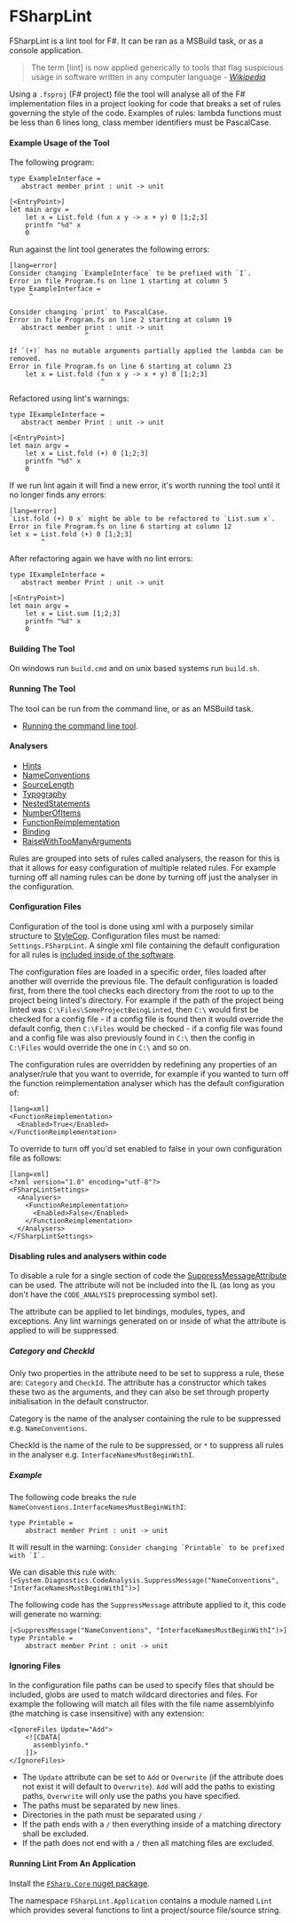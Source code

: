# FSharpLint

FSharpLint is a lint tool for F#. It can be ran as a MSBuild task, or as a console application.

> The term [lint] is now applied generically to tools that flag suspicious usage in software written in any computer language - [_Wikipedia_](http://en.wikipedia.org/wiki/Lint_(software))

Using a `.fsproj` (F# project) file the tool will analyse all of the F# implementation files in a project looking for code that breaks a set of rules governing the style of the code. Examples of rules: lambda functions must be less than 6 lines long, class member identifiers must be PascalCase.

#### Example Usage of the Tool

The following program:

    type ExampleInterface =
       abstract member print : unit -> unit

    [<EntryPoint>]
    let main argv = 
        let x = List.fold (fun x y -> x + y) 0 [1;2;3]
        printfn "%d" x
        0

Run against the lint tool generates the following errors:

	[lang=error]
    Consider changing `ExampleInterface` to be prefixed with `I`.
    Error in file Program.fs on line 1 starting at column 5
    type ExampleInterface =
         ^

    Consider changing `print` to PascalCase.
    Error in file Program.fs on line 2 starting at column 19
       abstract member print : unit -> unit
                       ^

    If `(+)` has no mutable arguments partially applied the lambda can be removed.
    Error in file Program.fs on line 6 starting at column 23
        let x = List.fold (fun x y -> x + y) 0 [1;2;3]
                           ^

Refactored using lint's warnings:

    type IExampleInterface =
       abstract member Print : unit -> unit

    [<EntryPoint>]
    let main argv = 
        let x = List.fold (+) 0 [1;2;3]
        printfn "%d" x
        0

If we run lint again it will find a new error, it's worth running the tool until it no longer finds any errors:

	[lang=error]
    `List.fold (+) 0 x` might be able to be refactored to `List.sum x`.
    Error in file Program.fs on line 6 starting at column 12
    let x = List.fold (+) 0 [1;2;3]
            ^

After refactoring again we have with no lint errors:

    type IExampleInterface =
       abstract member Print : unit -> unit

    [<EntryPoint>]
    let main argv = 
        let x = List.sum [1;2;3]
        printfn "%d" x
        0

#### Building The Tool

On windows run `build.cmd` and on unix based systems run `build.sh`.

#### Running The Tool

The tool can be run from the command line, or as an MSBuild task. 

* [Running the command line tool](Console-Application.html).

#### Analysers

* [Hints](Hints.html)
* [NameConventions](NameConventions.html)
* [SourceLength](SourceLength.html)
* [Typography](Typography.html)
* [NestedStatements](NestedStatements.html)
* [NumberOfItems](NumberOfItems.html)
* [FunctionReimplementation](FunctionReimplementation.html)
* [Binding](Binding.html)
* [RaiseWithTooManyArguments](RaiseWithTooManyArguments.html)

Rules are grouped into sets of rules called analysers, the reason for this is that it allows for easy configuration of multiple related rules. For example turning off all naming rules can be done by turning off just the analyser in the configuration.

#### Configuration Files

Configuration of the tool is done using xml with a purposely similar structure to [StyleCop](http://stylecop.codeplex.com/). Configuration files must be named: `Settings.FSharpLint`. A single xml file containing the default configuration for all rules is [included inside of the software](https://github.com/fsprojects/FSharpLint/blob/master/src/FSharpLint.Framework/DefaultConfiguration.FSharpLint).

The configuration files are loaded in a specific order, files loaded after another will override the previous file. The default configuration is loaded first, from there the tool checks each directory from the root to up to the project being linted's directory. For example if the path of the project being linted was `C:\Files\SomeProjectBeingLinted`, then `C:\` would first be checked for a config file - if a config file is found then it would override the default config, then `C:\Files` would be checked - if a config file was found and a config file was also previously found in `C:\` then the config in `C:\Files` would override the one in `C:\` and so on.

The configuration rules are overridden by redefining any properties of an analyser/rule that you want to override, for example if you wanted to turn off the function reimplementation analyser which has the default configuration of:

	[lang=xml]
    <FunctionReimplementation>
      <Enabled>True</Enabled>
    </FunctionReimplementation>

To override to turn off you'd set enabled to false in your own configuration file as follows:

	[lang=xml]
    <?xml version="1.0" encoding="utf-8"?>
    <FSharpLintSettings>
      <Analysers>
        <FunctionReimplementation>
          <Enabled>False</Enabled>
        </FunctionReimplementation>
      </Analysers>
    </FSharpLintSettings>

#### Disabling rules and analysers within code

To disable a rule for a single section of code the [SuppressMessageAttribute](http://msdn.microsoft.com/en-us/library/system.diagnostics.codeanalysis.suppressmessageattribute(v=vs.110).aspx) can be used. The attribute will not be included into the IL (as long as you don't have the `CODE_ANALYSIS` preprocessing symbol set).

The attribute can be applied to let bindings, modules, types, and exceptions. Any lint warnings generated on or inside of what the attribute is applied to will be suppressed.

##### Category and CheckId

Only two properties in the attribute need to be set to suppress a rule, these are: `Category` and `CheckId`. The attribute has a constructor which takes these two as the arguments, and they can also be set through property initialisation in the default constructor.

Category is the name of the analyser containing the rule to be suppressed e.g. `NameConventions`.

CheckId is the name of the rule to be suppressed, or `*` to suppress all rules in the analyser e.g. `InterfaceNamesMustBeginWithI`.

##### Example

The following code breaks the rule `NameConventions.InterfaceNamesMustBeginWithI`:

    type Printable =
        abstract member Print : unit -> unit
        
It will result in the warning: ```Consider changing `Printable` to be prefixed with `I`.```

We can disable this rule with: `[<System.Diagnostics.CodeAnalysis.SuppressMessage("NameConventions", "InterfaceNamesMustBeginWithI")>]`

The following code has the `SuppressMessage` attribute applied to it, this code will generate no warning:

    [<SuppressMessage("NameConventions", "InterfaceNamesMustBeginWithI")>]
    type Printable =
        abstract member Print : unit -> unit

#### Ignoring Files

In the configuration file paths can be used to specify files that should be included, globs are used to match wildcard directories and files. For example the following will match all files with the file name assemblyinfo (the matching is case insensitive) with any extension:

	<IgnoreFiles Update="Add">
		<![CDATA[
		  assemblyinfo.*
		]]>
	</IgnoreFiles>

* The `Update` attribute can be set to `Add` or `Overwrite` (if the attribute does not exist it will default to `Overwrite`). `Add` will add the paths to existing paths, `Overwrite` will only use the paths you have specified.
* The paths must be separated by new lines.
* Directories in the path must be separated using `/`
* If the path ends with a `/` then everything inside of a matching directory shall be excluded.
* If the path does not end with a `/` then all matching files are excluded.

#### Running Lint From An Application

Install the [`FSharp.Core` nuget package](https://www.nuget.org/packages/FSharpLint.Core/).

The namespace `FSharpLint.Application` contains a module named `Lint` which provides several functions
to lint a project/source file/source string.
